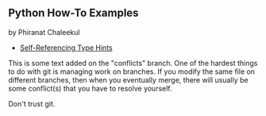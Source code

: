 ## Python How-To Examples
by Phiranat Chaleekul
* [Self-Referencing Type Hints](self-referencing-hints.md)

This is some text added on the "conflicts" branch. One of the hardest things to do with git is managing work on branches. If you modify the same file on different branches, then when you eventually merge, there will usually be some conflict(s) that you have to resolve yourself.

Don't trust git.
